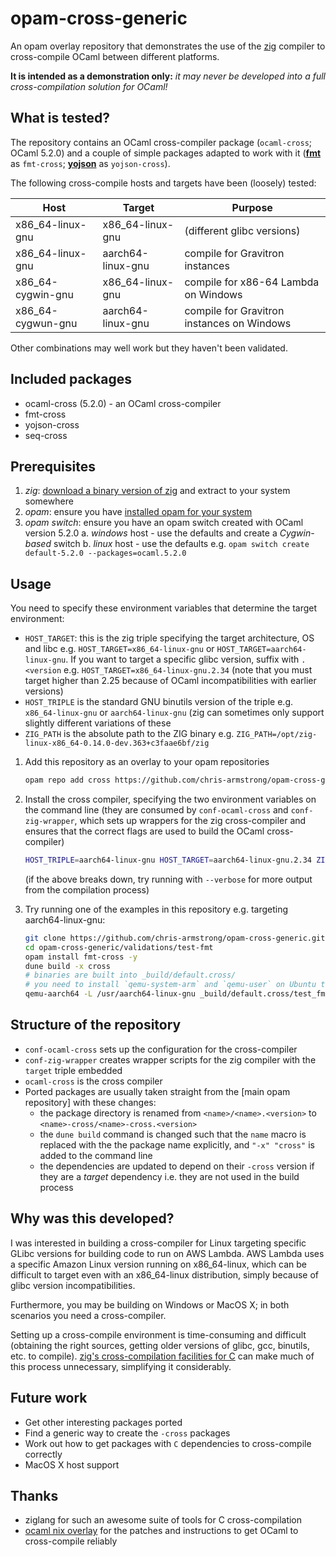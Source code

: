 # opam-cross-generic

An opam overlay repository that demonstrates the use of the [zig](https://ziglang.org/) compiler to cross-compile OCaml between different platforms.

**It is intended as a demonstration only:** *it may never be developed into a full cross-compilation solution for OCaml!*

## What is tested?

The repository contains an OCaml cross-compiler package (`ocaml-cross`; OCaml 5.2.0) and a couple of simple packages adapted to work with it ([**fmt**](https://opam.ocaml.org/packages/fmt/) as `fmt-cross`; [**yojson**](https://opam.ocaml.org/packages/yojson/) as `yojson-cross`).

The following cross-compile hosts and targets have been (loosely) tested:

| Host                   | Target                  | Purpose                             |
| -----------------------|-------------------------|-------------------------------------|
| x86_64-linux-gnu       | x86_64-linux-gnu        | (different glibc versions)          |
| x86_64-linux-gnu       | aarch64-linux-gnu       | compile for Gravitron instances     |
| x86_64-cygwin-gnu      | x86_64-linux-gnu        | compile for x86-64 Lambda on Windows|
| x86_64-cygwun-gnu      | aarch64-linux-gnu       | compile for Gravitron instances on Windows |

Other combinations may well work but they haven't been validated.

## Included packages

* ocaml-cross (5.2.0) - an OCaml cross-compiler
* fmt-cross
* yojson-cross
* seq-cross

## Prerequisites

1. *zig*: [download a binary version of zig](https://ziglang.org/download/) and extract to your system somewhere
2. *opam*: ensure you have [installed opam for your system](https://opam.ocaml.org/doc/Install.html)
3. *opam switch*: ensure you have an opam switch created with OCaml version 5.2.0
    a. *windows* host - use the defaults and create a *Cygwin-based* switch 
    b. *linux* host - use the defaults e.g. `opam switch create default-5.2.0 --packages=ocaml.5.2.0`

## Usage

You need to specify these environment variables that determine the target environment:

* `HOST_TARGET`: this is the zig triple specifying the target architecture, OS and libc e.g. `HOST_TARGET=x86_64-linux-gnu` or `HOST_TARGET=aarch64-linux-gnu`. If you want to target a specific glibc version, suffix with `.<version` e.g. `HOST_TARGET=x86_64-linux-gnu.2.34` (note that you must target higher than 2.25 because of OCaml incompatibilities with earlier versions)
* `HOST_TRIPLE` is the standard GNU binutils version of the triple e.g. `x86_64-linux-gnu` or `aarch64-linux-gnu` (zig can sometimes only support slightly different variations of these 
* `ZIG_PATH` is the absolute path to the ZIG binary e.g. `ZIG_PATH=/opt/zig-linux-x86_64-0.14.0-dev.363+c3faae6bf/zig`

1. Add this repository as an overlay to your opam repositories
    
    ```bash
    opam repo add cross https://github.com/chris-armstrong/opam-cross-generic.git
    ```
2. Install the cross compiler, specifying the two environment variables on the command line (they are consumed by `conf-ocaml-cross` and `conf-zig-wrapper`, which sets up wrappers for the zig cross-compiler and ensures that the correct flags are used to build the OCaml cross-compiler) 

    ```bash
    HOST_TRIPLE=aarch64-linux-gnu HOST_TARGET=aarch64-linux-gnu.2.34 ZIG_PATH=/opt/zig-linux-x86_64-0.14.0-dev.363+c3faae6bf/zig opam install ocaml-cross -y
    ```

    (if the above breaks down, try running with `--verbose` for more output from the compilation process)

3. Try running one of the examples in this repository e.g. targeting aarch64-linux-gnu:

    ```bash
    git clone https://github.com/chris-armstrong/opam-cross-generic.git
    cd opam-cross-generic/validations/test-fmt
    opam install fmt-cross -y
    dune build -x cross
    # binaries are built into _build/default.cross/
    # you need to install `qemu-system-arm` and `qemu-user` on Ubuntu to run aarch64 binaries directly
    qemu-aarch64 -L /usr/aarch64-linux-gnu _build/default.cross/test_fmt.exe
    ```

## Structure of the repository

* `conf-ocaml-cross` sets up the configuration for the cross-compiler
* `conf-zig-wrapper` creates wrapper scripts for the zig compiler with the `target` triple embedded
* `ocaml-cross` is the cross compiler
* Ported packages are usually taken straight from the [main opam repository] with these changes:
    - the package directory is renamed from `<name>/<name>.<version>` to `<name>-cross/<name>-cross.<version>`
    - the `dune build` command is changed such that the `name` macro is replaced with the the package name
      explicitly, and `"-x" "cross"` is added to the command line
    - the dependencies are updated to depend on their `-cross` version if they are a *target* dependency i.e. they are not used in the build process

## Why was this developed?

I was interested in building a cross-compiler for Linux targeting specific GLibc versions for building code to run on AWS Lambda. AWS Lambda uses a specific Amazon Linux version running on x86_64-linux, which can be difficult to target even with an x86_64-linux distribution, simply because of glibc version incompatibilities.

Furthermore, you may be building on Windows or MacOS X; in both scenarios you need a cross-compiler.

Setting up a cross-compile environment is time-consuming and difficult (obtaining the right sources, getting older versions of glibc, gcc, binutils, etc. to compile). [zig's cross-compilation facilities for C](https://zig.guide/build-system/cross-compilation/) can make much of this process unnecessary, simplifying it considerably.

## Future work

* Get other interesting packages ported
* Find a generic way to create the `-cross` packages
* Work out how to get packages with `C` dependencies to cross-compile correctly
* MacOS X host support

## Thanks

* ziglang for such an awesome suite of tools for C cross-compilation
* [ocaml nix overlay](https://github.com/nix-ocaml/nix-overlays/tree/master/ocaml) for the patches and instructions to get OCaml to cross-compile reliably
